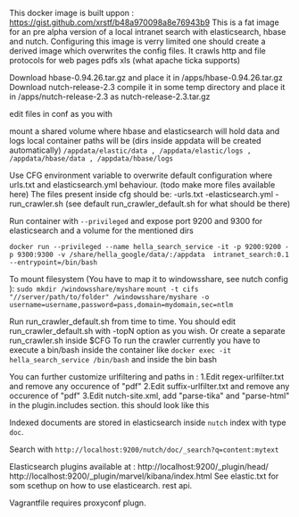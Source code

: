 
This docker image is built uppon : https://gist.github.com/xrstf/b48a970098a8e76943b9
This is a fat image for an pre alpha version of a  local intranet search with elasticsearch, hbase and  nutch.
Configuring this image is verry limited one should create a derived image which overwrites the config files.
It crawls http and file protocols for web pages pdfs xls  (what apache ticka supports)


Download hbase-0.94.26.tar.gz and place it in /apps/hbase-0.94.26.tar.gz
Download nutch-release-2.3 compile it in some temp directory and place it in /apps/nutch-release-2.3 as nutch-release-2.3.tar.gz

edit files in conf as you with 



mount a shared volume where hbase and elasticsearch will hold data and logs
local container paths will be  (dirs inside appdata will be created automatically)
`/appdata/elastic/data ,
/appdata/elastic/logs ,
/appdata/hbase/data ,
/appdata/hbase/logs`

Use CFG environment variable to overwrite default  configuration where urls.txt and elasticsearch.yml  behaviour. (todo make more files available here)
 The files present inside cfg should be:
 -urls.txt
 -elasticsearch.yml
 -run_crawler.sh (see default run_crawler_default.sh for what should be there)



Run container with `--privileged` and expose port 9200 and 9300 for elasticsearch and a volume for the mentioned dirs

`docker run --privileged --name hella_search_service -it -p 9200:9200 -p 9300:9300 -v /share/hella_google/data/:/appdata  intranet_search:0.1   --entrypoint=/bin/bash`


To mount filesystem (You have to map it to windowsshare, see nutch config ):
`sudo mkdir /windowsshare/myshare`
`mount -t cifs "//server/path/to/folder" /windowsshare/myshare -o username=username,password=pass,domain=mydomain,sec=ntlm`


Run run_crawler_default.sh from time to time. You should edit run_crawler_default.sh with -topN option as you wish. Or create a separate run_crawler.sh inside $CFG 
To run the crawler currently you have to execute a bin/bash inside the container like  `docker exec -it hella_search_service /bin/bash` and inside the bin bash 

You can further customize urlfiltering and paths in :
1.Edit regex-urlfilter.txt and remove any occurence of "pdf"
2.Edit suffix-urlfilter.txt and remove any occurence of "pdf"
3.Edit nutch-site.xml, add "parse-tika" and "parse-html" in the plugin.includes section. this should look like this


Indexed documents are stored in elasticsearch inside `nutch` index with type `doc`.

Search with `http://localhost:9200/nutch/doc/_search?q=content:mytext`

Elasticsearch plugins available at :
 http://localhost:9200/_plugin/head/
 http://localhost:9200/_plugin/marvel/kibana/index.html
See elastic.txt for som scethup on how to use elasticearch. rest api.


 Vagrantfile requires proxyconf plugn.